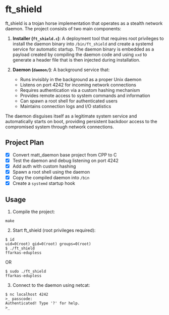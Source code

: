 # ft_shield
ft_shield is a trojan horse implementation that operates as a stealth network daemon. The project consists of two main components:

1. **Installer (`ft_shield.c`)**: A deployment tool that requires root privileges to install the daemon binary into `/bin/ft_shield` and create a systemd service for automatic startup. The daemon binary is embedded as a payload created by compiling the daemon code and using `xxd` to generate a header file that is then injected during installation.

2. **Daemon (`daemon/`)**: A background service that:
   - Runs invisibly in the background as a proper Unix daemon
   - Listens on port 4242 for incoming network connections
   - Requires authentication via a custom hashing mechanism
   - Provides remote access to system commands and information
   - Can spawn a root shell for authenticated users
   - Maintains connection logs and I/O statistics

The daemon disguises itself as a legitimate system service and automatically starts on boot, providing persistent backdoor access to the compromised system through network connections.

## Project Plan
- [x] Convert matt_daemon base project from CPP to C
- [x] Test the daemon and debug listening on port 4242
- [x] Add auth with custom hashing
- [x] Spawn a root shell using the daemon
- [x] Copy the compiled daemon into `/bin`
- [x] Create a `systemd` startup hook

## Usage
1. Compile the project:
``` shell
make
```
2. Start ft_shield (root privileges required):
``` shell
$ id
uid=0(root) gid=0(root) groups=0(root)
$ ./ft_shield
ffarkas-edupless
```
OR
``` shell
$ sudo ./ft_shield
ffarkas-edupless
```
3. Connect to the daemon using netcat:
``` shell
$ nc localhost 4242
>_ passcode:
Authenticated! Type '?' for help.
>_ 
```
